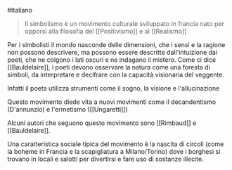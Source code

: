 #Italiano 
> Il simbolismo è un movimento culturale sviluppato in francia nato per opporsi alla filosofia del [[Positivismo]] e al [[Realismo]]

Per i simbolisti il mondo nasconde delle dimensioni, che i sensi e la ragione non possono descrivere, ma possono essere descritte dall'intuizione dai poeti, che ne colgono i lati oscuri e ne indagano il mistero. Come ci dice [[Bauldelaire]], i poeti devono osservare la natura come una foresta di simboli, da interpretare e decifrare con la capacità visionaria del veggente.

Infatti il poeta utilizza strumenti come il sogno, la visione e l'allucinazione

Questo movimento diede vita a nuovi movimenti come il decandentismo (D'annunzio) e l'ermetismo ([[Ungaretti]])

Alcuni autori che seguono questo movimento sono [[Rimbaud]] e [[Bauldelaire]].

Una caratteristica sociale tipica del movimento è la nascita di circoli (come la boheme in Francia e la scapigliatura a Milano/Torino) dove i borghesi si trovano in locali e salotti per divertirsi e fare uso di sostanze illecite.
